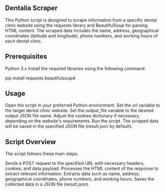 ## Dentalia Scraper
This Python script is designed to scrape information from a specific dental clinic website using the requests library and BeautifulSoup for parsing HTML content. The scraped data includes the name, address, geographical coordinates (latitude and longitude), phone numbers, and working hours of each dental clinic.

## Prerequisites
Python 3.x
Install the required libraries using the following command:

pip install requests beautifulsoup4

## Usage
Open the script in your preferred Python environment.
Set the url variable to the target dental clinic website.
Set the output_file variable to the desired output JSON file name.
Adjust the cookies dictionary if necessary, depending on the website's requirements.
Run the script.
The scraped data will be saved in the specified JSON file (result.json by default).

## Script Overview
The script follows these main steps:

Sends a POST request to the specified URL with necessary headers, cookies, and data payload.
Processes the HTML content of the response to extract relevant information.
Extracts data such as name, address, geographical coordinates, phone numbers, and working hours.
Saves the collected data in a JSON file (result.json).
